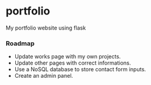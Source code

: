 # portfolio
My portfolio website using flask



### Roadmap

- Update works page with my own projects.
- Update other pages with correct informations.
- Use a NoSQL database to store contact form inputs.
- Create an admin panel.

